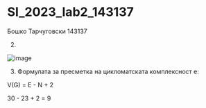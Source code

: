 # SI_2023_lab2_143137
Бошко Тарчуговски 143137

2.
![image](https://github.com/Boshko2/SI_2023_lab2_143137/assets/46760634/769df8c4-b6fb-4d4f-bba9-a69db67bec84)

3. Формулата за пресметка на цикломатската комплексност е:
  
  V(G) = E - N + 2
    
  30 - 23 + 2 = 9




